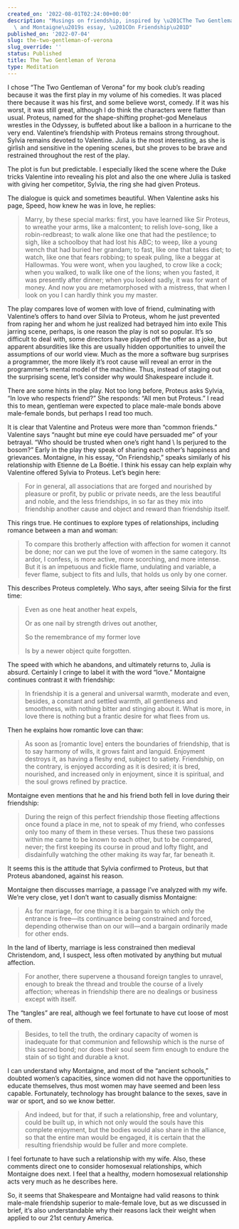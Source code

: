 ```yaml
---
created_on: '2022-08-01T02:24:00+00:00'
description: "Musings on friendship, inspired by \u201CThe Two Gentleman of Verona\u201D\
  \ and Montaigne\u2019s essay, \u201COn Friendship\u201D"
published_on: '2022-07-04'
slug: the-two-gentleman-of-verona
slug_override: ''
status: Published
title: The Two Gentleman of Verona
type: Meditation
---
```

I chose “The Two Gentleman of Verona” for my book club’s reading because it was the first play in my volume of his comedies. It was placed there because it was his first, and some believe worst, comedy. If it was his worst, it was still great, although I do think the characters were flatter than usual. Proteus, named for the shape-shifting prophet-god Menelaus wrestles in the Odyssey, is buffeted about like a balloon in a hurricane to the very end. Valentine’s friendship with Proteus remains strong throughout. Sylvia remains devoted to Valentine. Julia is the most interesting, as she is girlish and sensitive in the opening scenes, but she proves to be brave and restrained throughout the rest of the play.

The plot is fun but predictable. I especially liked the scene where the Duke tricks Valentine into revealing his plot and also the one where Julia is tasked with giving her competitor, Sylvia, the ring she had given Proteus.

The dialogue is quick and sometimes beautiful. When Valentine asks his page, Speed, how knew he was in love, he replies:

> Marry, by these special marks: first, you have learned like Sir Proteus, to wreathe your arms, like a malcontent; to relish love-song, like a robin-redbreast; to walk alone like one that had the pestilence; to sigh, like a schoolboy that had lost his ABC; to weep, like a young wench that had buried her grandam; to fast, like one that takes diet; to watch, like one that fears robbing; to speak puling, like a beggar at Hallowmas. You were wont, when you laughed, to crow like a cock; when you walked, to walk like one of the lions; when you fasted, it was presently after dinner; when you looked sadly, it was for want of money. And now you are metamorphosed with a mistress, that when I look on you I can hardly think you my master.

The play compares love of women with love of friend, culminating with Valentine’s offers to hand over Silvia to Proteus, whom he just prevented from raping her and whom he just realized had betrayed him into exile This jarring scene, perhaps, is one reason the play is not so popular. It’s so difficult to deal with, some directors have played off the offer as a joke, but apparent absurdities like this are usually hidden opportunities to unveil the assumptions of our world view. Much as the more a software bug surprises a programmer, the more likely it’s root cause will reveal an error in the programmer’s mental model of the machine. Thus, instead of staging out the surprising scene, let’s consider why would Shakespeare include it.

There are some hints in the play. Not too long before, Proteus asks Sylvia, “In love who respects friend?” She responds: “All men but Proteus.” I read this to mean, gentleman were expected to place male-male bonds above male-female bonds, but perhaps I read too much.

It is clear that Valentine and Proteus were more than “common friends.” Valentine says “naught but mine eye could have persuaded me” of your betrayal. “Who should be trusted when one’s right hand \\ Is perjured to the bosom?” Early in the play they speak of sharing each other’s happiness and grievances. Montaigne, in his essay, “On Friendship,” speaks similarly of his relationship with Etienne de La Boétie. I think his essay can help explain why Valentine offered Sylvia to Proteus. Let’s begin here:

> For in general, all associations that are forged and nourished by pleasure or profit, by public or private needs, are the less beautiful and noble, and the less friendships, in so far as they mix into friendship another cause and object and reward than friendship itself.

This rings true. He continues to explore types of relationships, including romance between a man and woman:

> To compare this brotherly affection with affection for women it cannot be done; nor can we put the love of women in the same category. Its ardor, I confess, is more active, more scorching, and more intense. But it is an impetuous and fickle flame, undulating and variable, a fever flame, subject to fits and lulls, that holds us only by one corner.

This describes Proteus completely. Who says, after seeing Silvia for the first time:

> Even as one heat another heat expels,
>
> Or as one nail by strength drives out another,
>
> So the remembrance of my former love
>
> Is by a newer object quite forgotten.

The speed with which he abandons, and ultimately returns to, Julia is absurd. Certainly I cringe to label it with the word “love.” Montaigne continues contrast it with friendship:

> In friendship it is a general and universal warmth, moderate and even, besides, a constant and settled warmth, all gentleness and smoothness, with nothing bitter and stinging about it. What is more, in love there is nothing but a frantic desire for what flees from us.

Then he explains how romantic love can thaw:

> As soon as \[romantic love\] enters the boundaries of friendship, that is to say harmony of wills, it grows faint and languid. Enjoyment destroys it, as having a fleshy end, subject to satiety. Friendship, on the contrary, is enjoyed according as it is desired; it is bred, nourished, and increased only in enjoyment, since it is spiritual, and the soul grows refined by practice.

Montaigne even mentions that he and his friend both fell in love during their friendship:

> During the reign of this perfect friendship those fleeting affections once found a place in me, not to speak of my friend, who confesses only too many of them in these verses. Thus these two passions within me came to be known to each other, but to be compared, never; the first keeping its course in proud and lofty flight, and disdainfully watching the other making its way far, far beneath it.

It seems this is the attitude that Sylvia confirmed to Proteus, but that Proteus abandoned, against his reason.

Montaigne then discusses marriage, a passage I’ve analyzed with my wife. We’re very close, yet I don’t want to casually dismiss Montaigne:

> As for marriage, for one thing it is a bargain to which only the entrance is free—its continuance being constrained and forced, depending otherwise than on our will—and a bargain ordinarily made for other ends.

In the land of liberty, marriage is less constrained then medieval Christendom, and, I suspect, less often motivated by anything but mutual affection.

> For another, there supervene a thousand foreign tangles to unravel, enough to break the thread and trouble the course of a lively affection; whereas in friendship there are no dealings or business except with itself.

The “tangles” are real, although we feel fortunate to have cut loose of most of them.

> Besides, to tell the truth, the ordinary capacity of women is inadequate for that communion and fellowship which is the nurse of this sacred bond; nor does their soul seem firm enough to endure the stain of so tight and durable a knot.

I can understand why Montaigne, and most of the “ancient schools,” doubted women’s capacities, since women did not have the opportunities to educate themselves, thus most women may have seemed and been less capable. Fortunately, technology has brought balance to the sexes, save in war or sport, and so we know better.

> And indeed, but for that, if such a relationship, free and voluntary, could be built up, in which not only would the souls have this complete enjoyment, but the bodies would also share in the alliance, so that the entire man would be engaged, it is certain that the resulting friendship would be fuller and more complete.

I feel fortunate to have such a relationship with my wife. Also, these comments direct one to consider homosexual relationships, which Montaigne does next. I feel that a healthy, modern homosexual relationship acts very much as he describes here.

So, it seems that Shakespeare and Montaigne had valid reasons to think male-male friendship superior to male-female love, but as we discussed in brief, it’s also understandable why their reasons lack their weight when applied to our 21st century America.

